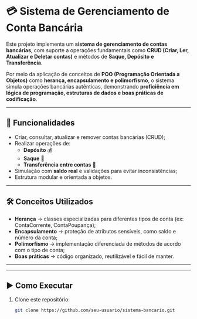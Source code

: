 # 💳 Sistema de Gerenciamento de Conta Bancária

Este projeto implementa um **sistema de gerenciamento de contas bancárias**, com suporte a operações fundamentais como **CRUD (Criar, Ler, Atualizar e Deletar contas)** e métodos de **Saque, Depósito e Transferência**.

Por meio da aplicação de conceitos de **POO (Programação Orientada a Objetos)** como **herança, encapsulamento e polimorfismo**, o sistema simula operações bancárias autênticas, demonstrando **proficiência em lógica de programação, estruturas de dados e boas práticas de codificação**.

---

## 🚀 Funcionalidades
- Criar, consultar, atualizar e remover contas bancárias (CRUD);
- Realizar operações de:
  - **Depósito** 💰  
  - **Saque** 🏧  
  - **Transferência entre contas** 🔄  
- Simulação com **saldo real** e validações para evitar inconsistências;
- Estrutura modular e orientada a objetos.

---

## 🛠️ Conceitos Utilizados
- **Herança** → classes especializadas para diferentes tipos de conta (ex: ContaCorrente, ContaPoupança);  
- **Encapsulamento** → proteção de atributos sensíveis, como saldo e número da conta;  
- **Polimorfismo** → implementação diferenciada de métodos de acordo com o tipo de conta;  
- **Boas práticas** → código organizado, reutilizável e fácil de manter.

---

---

## ▶️ Como Executar
1. Clone este repositório:
   ```bash
   git clone https://github.com/seu-usuario/sistema-bancario.git

